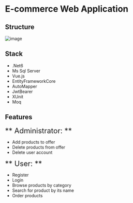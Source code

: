 # E-commerce Web Application



## Structure
![image](https://user-images.githubusercontent.com/109426665/221433758-b45244ce-3ab8-47a8-afd4-830ed8f6765d.png)

## Stack
- .Net6
- Ms Sql Server
- Vue.js
- EntityFrameworkCore
- AutoMapper
- JwtBearer
- XUnit
- Moq

## Features
<font size="5"> **  Administrator: ** </font>
- Add products to offer
- Delete products from offer
- Delete user account

<font size="5"> ** User: ** </font>
- Register
- Login
- Browse products by category
- Search for product by its name
- Order products
